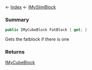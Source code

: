 ← [Index](Api-Index) ← [IMySlimBlock](VRage.Game.ModAPI.Ingame.IMySlimBlock)

### Summary

```csharp
public IMyCubeBlock FatBlock { get; }
```

Gets the fatblock if there is one

### Returns

[IMyCubeBlock](VRage.Game.ModAPI.Ingame.IMyCubeBlock)

